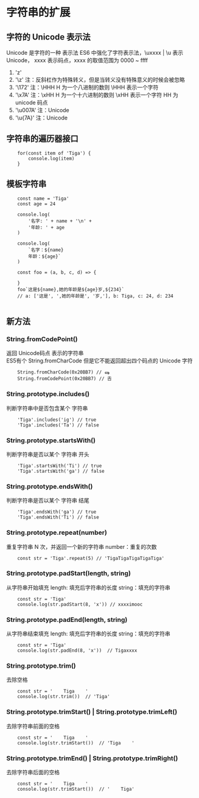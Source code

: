 # 字符串的扩展

## 字符的 Unicode 表示法

Unicode 是字符的一种 表示法
ES6 中强化了字符表示法，\uxxxx | \u 表示 Unicode， xxxx 表示码点，xxxx 的取值范围为 0000 ~ ffff  

1. 'z'
2. '\z' 注：反斜杠作为特殊转义，但是当转义没有特殊意义的时候会被忽略
3. '\172' 注：\HHH H 为一个八进制的数则 \HHH 表示一个字符
4. '\x7A' 注：\xHH H 为一个十六进制的数则 \xHH 表示一个字符 HH 为 unicode 码点
5. '\u007A' 注：Unicode
6. '\u{7A}' 注：Unicode

## 字符串的遍历器接口

```
    for(const item of 'Tiga') {
        console.log(item)
    }
```

## 模板字符串

```
    const name = 'Tiga'
    const age = 24

    console.log(
        '名字: ' + name + '\n' + 
        '年龄: ' + age
    )

    console.log(
        `名字：${name}
        年龄：${age}`
    )

    const foo = (a, b, c, d) => {

    }
    foo`这是${name},她的年龄是${age}岁,${234}` 
    // a: ['这是', ',她的年龄是', '岁,'], b: Tiga, c: 24, d: 234
    
```

## 新方法

### String.fromCodePoint()

返回 Unicode码点 表示的字符串  
ES5有个 String.fromCharCode 但是它不能返回超出四个码点的 Unicode 字符

```
    String.fromCharCode(0x20BB7) // ஷ
    String.fromCodePoint(0x20BB7) // 𠮷
```

### String.prototype.includes()

判断字符串中是否包含某个 字符串

```
    'Tiga'.includes('ig') // true
    'Tiga'.includes('Ta') // false
```

### String.prototype.startsWith()

判断字符串是否以某个 字符串 开头

```
    'Tiga'.startsWith('Ti') // true
    'Tiga'.startsWith('ga') // false
```

### String.prototype.endsWith()

判断字符串是否以某个 字符串 结尾

```
    'Tiga'.endsWith('ga') // true
    'Tiga'.endsWith('Ti') // false
```

### String.prototype.repeat(number)

重复字符串 N 次，并返回一个新的字符串
number：重复的次数

```
    const str = 'Tiga'.repeat(5) // 'TigaTigaTigaTigaTiga'
```

### String.prototype.padStart(length, string)

从字符串开始填充
length: 填充后字符串的长度
string：填充的字符串

```
    const str = 'Tiga'
    console.log(str.padStart(8, 'x')) // xxxximooc
```

### String.prototype.padEnd(length, string)

从字符串结束填充
length: 填充后字符串的长度
string：填充的字符串

```
    const str = 'Tiga'
    console.log(str.padEnd(8, 'x'))  // Tigaxxxx
```
### String.prototype.trim()

去除空格

```
    const str = '    Tiga    '
    console.log(str.trim())  // 'Tiga'
```

### String.prototype.trimStart() | String.prototype.trimLeft()

去除字符串前面的空格

```
    const str = '    Tiga    '
    console.log(str.trimStart())  // 'Tiga    '
```

### String.prototype.trimEnd() | String.prototype.trimRight()

去除字符串后面的空格

```
    const str = '    Tiga    '
    console.log(str.trimStart())  // '    Tiga'
```